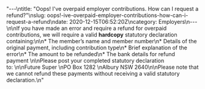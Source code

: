"---\ntitle: \"Oops! I've overpaid employer contributions. How can I request a refund?\"\nslug: oops!-ive-overpaid-employer-contributions-how-can-i-request-a-refund\ndate: 2020-12-15T06:52:20Z\ncategory: Employers\n---\n\nIf you have made an error and require a refund for overpaid contributions, we will require a valid **hardcopy** statutory declaration containing:\n\n*   The member’s name and member number\n*   Details of the original payment, including contribution type\n*   Brief explanation of the error\n*   The amount to be refunded\n*   The bank details for refund payment \n\nPlease post your completed statutory declaration to: \n\nFuture Super  \nPO Box 1282  \nAlbury NSW 2640\n\nPlease note that we cannot refund these payments without receiving a valid statutory declaration.\n"